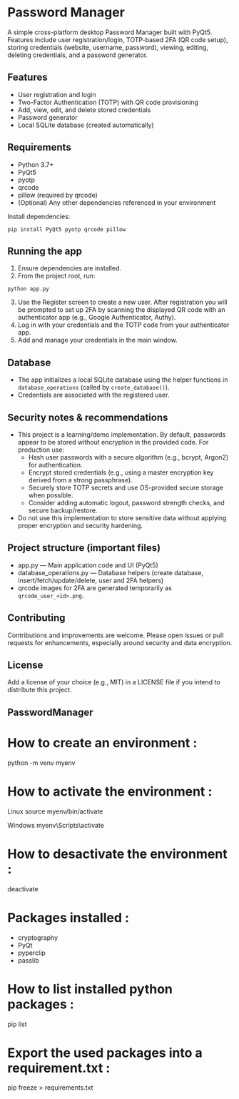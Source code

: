 # Password Manager

A simple cross-platform desktop Password Manager built with PyQt5.  
Features include user registration/login, TOTP-based 2FA (QR code setup), storing credentials (website, username, password), viewing, editing, deleting credentials, and a password generator.

## Features
- User registration and login
- Two-Factor Authentication (TOTP) with QR code provisioning
- Add, view, edit, and delete stored credentials
- Password generator
- Local SQLite database (created automatically)

## Requirements
- Python 3.7+
- PyQt5
- pyotp
- qrcode
- pillow (required by qrcode)
- (Optional) Any other dependencies referenced in your environment

Install dependencies:
```
pip install PyQt5 pyotp qrcode pillow
```

## Running the app
1. Ensure dependencies are installed.
2. From the project root, run:
```
python app.py
```
3. Use the Register screen to create a new user. After registration you will be prompted to set up 2FA by scanning the displayed QR code with an authenticator app (e.g., Google Authenticator, Authy).
4. Log in with your credentials and the TOTP code from your authenticator app.
5. Add and manage your credentials in the main window.

## Database
- The app initializes a local SQLite database using the helper functions in `database_operations` (called by `create_database()`).
- Credentials are associated with the registered user.

## Security notes & recommendations
- This project is a learning/demo implementation. By default, passwords appear to be stored without encryption in the provided code. For production use:
  - Hash user passwords with a secure algorithm (e.g., bcrypt, Argon2) for authentication.
  - Encrypt stored credentials (e.g., using a master encryption key derived from a strong passphrase).
  - Securely store TOTP secrets and use OS-provided secure storage when possible.
  - Consider adding automatic logout, password strength checks, and secure backup/restore.
- Do not use this implementation to store sensitive data without applying proper encryption and security hardening.

## Project structure (important files)
- app.py — Main application code and UI (PyQt5)
- database_operations.py — Database helpers (create database, insert/fetch/update/delete, user and 2FA helpers)
- qrcode images for 2FA are generated temporarily as `qrcode_user_<id>.png`.

## Contributing
Contributions and improvements are welcome. Please open issues or pull requests for enhancements, especially around security and data encryption.

## License
Add a license of your choice (e.g., MIT) in a LICENSE file if you intend to distribute this project.

## PasswordManager

# How to create an environment :

python -m venv myenv


# How to activate the environment :
Linux
source myenv/bin/activate

Windows
myenv\Scripts\activate

# How to desactivate the environment : 

deactivate

# Packages installed : 
- cryptography
- PyQt
- pyperclip
- passlib

# How to list installed python packages : 

pip list

# Export the used packages into a requirement.txt : 

pip freeze > requirements.txt
